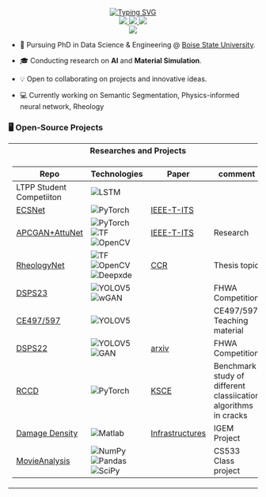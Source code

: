 <p align="center">
<a href="https://git.io/typing-svg"><img src="https://readme-typing-svg.demolab.com?font=Fira+Code&size=18&pause=1000&width=435&lines=Tianjie+Zhang%7CPhD+Student%7CData+Science" alt="Typing SVG" /></a>
    

<br/>

<a href="https://tjboise.github.io/resume/">
    <img src="https://img.shields.io/badge/Website-personal-red?style=flat-square">
</a>  
<!-- <a href="https://gkos.tech/Resume.pdf">
    <img src="https://img.shields.io/badge/PDF-CV-red?style=flat-square&logo=adobe">
</a>   -->
<a href="https://www.linkedin.com/in/tianjie-zhang-a8b921224/">
    <img src="https://img.shields.io/badge/-Linkedin-blue?style=flat-square&logo=linkedin">
</a>
<a href="mailto:tjzhang@u.boisestate.edu">
    <img src="https://img.shields.io/badge/-Email-red?style=flat-square&logo=gmail&logoColor=white">
</a>
<!-- <a href='https://scholar.google.com/citations?user=b___QQ8AAAAJ&hl=en&authuser=1&oi=sra' target="_blank">
    <img alt='GoogleScholar' src='https://img.shields.io/badge/Scholar-100000?style=flat&logo=GoogleScholar&logoColor=white&&color=0181FF'>
</a> -->
<!-- <a href="https://pypi.org/user/drkostas/">
    <img src="https://img.shields.io/badge/PyPi-drkostas-blue?style=flat-square&logo=pypi&logoColor=white">
</a> -->
<!-- <a href="https://pypi.org/user/drkostas/">
    <img src="https://komarev.com/ghpvc/?username=drkostas&label=Visitors&color=0e75b6&style=flat" alt="googoldkhan" />
</a> -->

<br/> 




<a href="https://github.com/tjboise">
    <img src="https://github-stats-alpha.vercel.app/api?username=tjboise&cc=22272e&tc=37BCF6&ic=fff&bc=0000">
</a>



* 📖 Pursuing PhD in Data Science & Engineering @ [Boise State University](https://www.boisestate.edu/). 

* 🎓 Conducting research on **AI** and **Material Simulation**.

* 💡 Open to collaborating on projects and innovative ideas. 

* 💻 Currently working on Semantic Segmentation, Physics-informed neural network, Rheology

</p>

### 🖥️ Open-Source Projects
<table>
<tr><th> Researches and Projects </th> </tr>
<tr>
<td>


|Repo  | Technologies| Paper|comment|
|--|--|--|--|
| LTPP Student Competiiton  | ![LSTM](https://img.shields.io/badge/LSTM-black?style=flat-square&logo=Pytorch)    | ||
| [ECSNet](https://github.com/tjboise/ECSNet)  | ![PyTorch](https://img.shields.io/badge/PyTorch-black?style=flat-square&logo=pytorch)   | [IEEE-T-ITS](https://ieeexplore.ieee.org/abstract/document/10214472?casa_token=0mQYA0C6K90AAAAA:41dpgx7_8SgEILblk2PGABIPdrd6EMMZhjWOLUAwPwX0n0s_I5aiT4g0N0fHAAzZrsurYJtjx_c)||
| [APCGAN+AttuNet](https://github.com/TianjieZhang1993/APCGAN-AttuNet)  | ![PyTorch](https://img.shields.io/badge/PyTorch-black?style=flat-square&logo=pytorch) ![TF](https://img.shields.io/badge/TF-black?style=flat-square&logo=tensorflow) ![OpenCV](https://img.shields.io/badge/OpenCV-black?style=flat-square&logo=opencv) | [IEEE-T-ITS](https://ieeexplore.ieee.org/abstract/document/10021216)|Research|
| [RheologyNet](https://github.com/TianjieZhang1993/RheologyNet)  | ![TF](https://img.shields.io/badge/TF-black?style=flat-square&logo=tensorflow) ![OpenCV](https://img.shields.io/badge/OpenCV-black?style=flat-square&logo=opencv) ![Deepxde](https://img.shields.io/badge/Deepxde-black?style=flat-square&logo=deepxde)|[CCR](https://www.sciencedirect.com/science/article/pii/S0008884623000698)|Thesis topic|
| [DSPS23](https://github.com/TianjieZhang1993/DSPS23)  |![YOLOV5](https://img.shields.io/badge/YOLOV5-black?style=flat-square&logo=yolov5) ![wGAN](https://img.shields.io/badge/wGAN-red?style=flat-square&logo=wGAN)||FHWA Competition|
| [CE497/597](https://github.com/TianjieZhang1993/CE497597)  | ![YOLOV5](https://img.shields.io/badge/YOLOV5-black?style=flat-square&logo=yolov5) ||CE497/597 Teaching material|
| [DSPS22](https://github.com/TianjieZhang1993/DSPS22)  | ![YOLOV5](https://img.shields.io/badge/YOLOV5-black?style=flat-square&logo=yolov5) ![GAN](https://img.shields.io/badge/GAN-red?style=flat-square&logo=GAN)|[arxiv](https://arxiv.org/pdf/2206.04874.pdf) | FHWA Competition|
| [RCCD](https://github.com/tjboise/RCCD)  |![PyTorch](https://img.shields.io/badge/PyTorch-black?style=flat-square&logo=pytorch) |[KSCE](https://link.springer.com/article/10.1007/s12205-024-1066-8) | Benchmark study of different classiication algorithms in cracks|
| [Damage Density](https://github.com/tjboise/Damage_Density)  | ![Matlab](https://img.shields.io/badge/Matlab-black?style=flat-square&logo=matlab)  | [Infrastructures](https://www.mdpi.com/2412-3811/7/4/55)|IGEM Project|
| [MovieAnalysis](https://github.com/TianjieZhang1993/MovieAnalysis)  | ![NumPy](https://img.shields.io/badge/NumPy-black?style=flat-square&logo=numpy) ![Pandas](https://img.shields.io/badge/Pandas-black?style=flat-square&logo=pandas) ![SciPy](https://img.shields.io/badge/SciPy-black?style=flat-square&logo=scipy) | |CS533 Class project|
    
  
    
</td>
<!--     <td>

|Title | Description|Rank| 
|--|--|--|
| [DSPS22](https://github.com/TianjieZhang1993/DSPS22)  | Pavement disease target detection|[Second](https://dsps-1e998.web.app/data) | 
| [DSPS23](https://github.com/TianjieZhang1993/DSPS23)  | Pavement disease target detection||
</td> -->

</tr> </table>


<!-- <table>
<tr><th> Projects </th> </tr>
<tr>
<td>


|Title  | Technologies| Description|
|--|--|--|
| [MovieAnalysis](https://github.com/TianjieZhang1993/MovieAnalysis)  | ![NumPy](https://img.shields.io/badge/NumPy-black?style=flat-square&logo=numpy) ![Pandas](https://img.shields.io/badge/Pandas-black?style=flat-square&logo=pandas) ![SciPy](https://img.shields.io/badge/SciPy-black?style=flat-square&logo=scipy) | A final project in CS533 to analysis the movie data from Movielens, IMDB and TMDB|
| [CE497/597](https://github.com/TianjieZhang1993/CE497597)  | ![YOLOV5](https://img.shields.io/badge/YOLOV5-black?style=flat-square&logo=yolov5) |A tutorial for CE students to explore the deep learning algorithm|
</td>

</tr> </table> -->

    
<!-- | [3D Semantic Segmentation](https://github.com/drkostas/3D-Semantic-Segmentation) | <img alt="Stars" src="https://img.shields.io/github/stars/drkostas/3D-Semantic-Segmentation?style=flat-square&labelColor=black"/> | ![PyTorch](https://img.shields.io/badge/PyTorch-black?style=flat-square&logo=pytorch) ![OpenCV](https://img.shields.io/badge/OpenCV-black?style=flat-square&logo=opencv)|
| [Bert Question-Answering](https://github.com/drkostas/Bert-Question-Answering) | <img alt="Stars" src="https://img.shields.io/github/stars/drkostas/Bert-Question-Answering?style=flat-square&labelColor=black"/> | ![PyTorch](https://img.shields.io/badge/PyTorch-black?style=flat-square&logo=pytorch) ![Spacy](https://img.shields.io/badge/Spacy-black?style=flat-square&logo=spacy)|
| [Accident Severity Pred.](https://github.com/drkostas/accident-severity-prediction) | <img alt="Stars" src="https://img.shields.io/github/stars/drkostas/accident-severity-prediction?style=flat-square&labelColor=black"/> | ![Pandas](https://img.shields.io/badge/Pandas-black?style=flat-square&logo=pandas) ![SciPy](https://img.shields.io/badge/SciPy-black?style=flat-square&logo=scipy)|
| [Hybrid Girvan Newman](https://github.com/drkostas/HGN) | <img alt="Stars" src="https://img.shields.io/github/stars/drkostas/HGN?style=flat-square&labelColor=black"/> | [![HGNPub](https://img.shields.io/badge/Published-black?style=flat-square&logo=googlescholar)](https://scholar.google.com/citations?view_op=view_citation&hl=en&user=b___QQ8AAAAJ&authuser=1&citation_for_view=b___QQ8AAAAJ:u5HHmVD_uO8C) ![PySpark](https://img.shields.io/badge/Spark-black?style=flat-square&logo=apachespark) <br> ![MySQL](https://img.shields.io/badge/MySQL-black?style=flat-square&logo=mysql)|
| [COVID19 Vacc. Pred.](https://github.com/drkostas/covid19-vaccinations-predict) | <img alt="Stars" src="https://img.shields.io/github/stars/drkostas/covid19-vaccinations-predict?style=flat-square&labelColor=black"/> | ![TF](https://img.shields.io/badge/TF-black?style=flat-square&logo=tensorflow)|
| [Instagram Likes Pred.](https://github.com/drkostas/Insta-Likes-Predict) | <img alt="Stars" src="https://img.shields.io/github/stars/drkostas/Insta-Likes-Predict?style=flat-square&labelColor=black"/> | ![TF](https://img.shields.io/badge/TF-black?style=flat-square&logo=tensorflow) ![OpenCV](https://img.shields.io/badge/OpenCV-black?style=flat-square&logo=opencv)|
| [RL Value Iteration](https://github.com/drkostas/RL-Value-Iteration) | <img alt="Stars" src="https://img.shields.io/github/stars/drkostas/RL-Value-Iteration?style=flat-square&labelColor=black"/> | ![NumPy](https://img.shields.io/badge/NumPy-black?style=flat-square&logo=numpy)|
| [Vanilla Numpy CNN](https://github.com/drkostas/Numpy-CNN) | <img alt="Stars" src="https://img.shields.io/github/stars/drkostas/Numpy-CNN?style=flat-square&labelColor=black"/> | ![NumPy](https://img.shields.io/badge/NumPy-black?style=flat-square&logo=numpy)|
| [Vanilla Numpy NN](https://github.com/drkostas/Numpy-NeuralNet-1) | <img alt="Stars" src="https://img.shields.io/github/stars/drkostas/Numpy-NeuralNet-1?style=flat-square&labelColor=black"/> | ![NumPy](https://img.shields.io/badge/NumPy-black?style=flat-square&logo=numpy)| -->

   



<!-- 
<table>
<tr><th>Bots </th><th>Misc Projects </th></tr>
<tr><td>

|Title | Stars | Technologies|
|--|--|--|
| [Youtube Comment Bot](https://github.com/drkostas/Youtube-FirstCommentBot) | <img alt="Stars" src="https://img.shields.io/github/stars/drkostas/Youtube-FirstCommentBot?style=flat-square&labelColor=black"/> | ![YT](https://img.shields.io/badge/API-black?style=flat-square&logo=youtube) ![Gmail](https://img.shields.io/badge/API-black?style=flat-square&logo=gmail) ![Dropbox](https://img.shields.io/badge/API-black?style=flat-square&logo=dropbox)<br> ![MySQL](https://img.shields.io/badge/MySQL-black?style=flat-square&logo=mysql) ![RDS](https://img.shields.io/badge/RDS-black?style=flat-square&logo=amazonaws)<br> ![CircleCI](https://img.shields.io/badge/CI-black?style=flat-square&logo=circleci) ![Heroku](https://img.shields.io/badge/Heroku-black?style=flat-square&logo=heroku) |
| [Job Application Bot](https://github.com/drkostas/JobApplicationBot) | <img alt="Stars" src="https://img.shields.io/github/stars/drkostas/JobApplicationBot?style=flat-square&labelColor=black"/> | ![Gmail](https://img.shields.io/badge/API-black?style=flat-square&logo=gmail) ![Dropbox](https://img.shields.io/badge/API-black?style=flat-square&logo=dropbox)<br> ![MySQL](https://img.shields.io/badge/MySQL-black?style=flat-square&logo=mysql) ![RDS](https://img.shields.io/badge/RDS-black?style=flat-square&logo=amazonaws)<br> ![CircleCI](https://img.shields.io/badge/CI-black?style=flat-square&logo=circleci) ![Heroku](https://img.shields.io/badge/Heroku-black?style=flat-square&logo=heroku) |

</td><td> -->

<!-- |Title | Stars | Technologies|
|--|--|--|
| [Spotify Button Presser](https://github.com/drkostas/SpotiClick) | <img alt="Stars" src="https://img.shields.io/github/stars/drkostas/SpotiClick?style=flat-square&labelColor=black"/> | ![Raspberry](https://img.shields.io/badge/Raspberry-black?style=flat-square&logo=Raspberry) ![Spotify](https://img.shields.io/badge/API-black?style=flat-square&logo=spotify) <br> ![Switchbot](https://img.shields.io/badge/SwitchBot-black?style=flat-square&logo=arduino)|
| [Cross The Floor](https://github.com/drkostas/Cross-The-Floor) | <img alt="Stars" src="https://img.shields.io/github/stars/drkostas/Cross-The-Floor?style=flat-square&labelColor=black"/> | ![Sankey Diagram](https://img.shields.io/badge/Sankey-black?style=flat-square&logo=plotly) <br> ![Wiki](https://img.shields.io/badge/Scrapper-black?style=flat-square&logo=wikipedia)|
| [2D Shooter Game](https://github.com/drkostas/shooter-game-with-p5js) | <img alt="Stars" src="https://img.shields.io/github/stars/drkostas/shooter-game-with-p5js?style=flat-square&labelColor=black"/> | ![p5](https://img.shields.io/badge/P5.js-black?style=flat-square&logo=p5dotjs)|
| [Quantum Mechanics Quiz App](https://github.com/drkostas/Quantum-Mechanics-Quiz-App) | <img alt="Stars" src="https://img.shields.io/github/stars/drkostas/Quantum-Mechanics-Quiz-App?style=flat-square&labelColor=black"/> | ![android](https://img.shields.io/badge/App-black?style=flat-square&logo=android)|

</td> 
    
</tr> </table>-->

<!-- <details>
<summary>📈 Stats</summary>
<br>
My Github Stats

![](http://github-profile-summary-cards.vercel.app/api/cards/profile-details?username=drkostas&theme=dracula) 

![](http://github-profile-summary-cards.vercel.app/api/cards/repos-per-language?username=drkostas&theme=dracula) 
![](http://github-profile-summary-cards.vercel.app/api/cards/most-commit-language?username=drkostas&theme=dracula)


<br>
Currently Coding & Listening to:

[![spotify-github-profile](https://spotify-github-profile.vercel.app/api/view?uid=11159336621&cover_image=true&theme=novatorem&show_offline=true&bar_color=53b14f&bar_color_cover=false)](https://open.spotify.com/user/11159336621)

</details> -->


